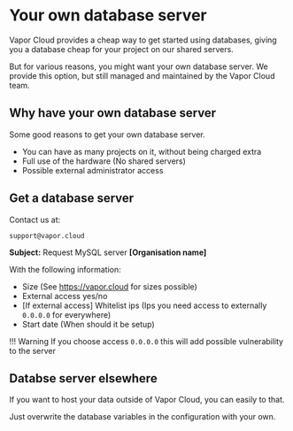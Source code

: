 # Your own database server

Vapor Cloud provides a cheap way to get started using databases, giving you a database cheap for your project on our shared servers.

But for various reasons, you might want your own database server. We provide this option, but still managed and maintained by the Vapor Cloud team.

## Why have your own database server

Some good reasons to get your own database server.

- You can have as many projects on it, without being charged extra
- Full use of the hardware (No shared servers)
- Possible external administrator access

## Get a database server

Contact us at:

`support@vapor.cloud`

**Subject:** Request MySQL server **[Organisation name]**

With the following information:

- Size (See https://vapor.cloud for sizes possible)
- External access yes/no
- [If external access] Whitelist ips (Ips you need access to externally `0.0.0.0` for everywhere)
- Start date (When should it be setup)

!!! Warning
    If you choose access `0.0.0.0` this will add possible vulnerability to the server

## Databse server elsewhere

If you want to host your data outside of Vapor Cloud, you can easily to that.

Just overwrite the database variables in the configuration with your own.

